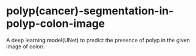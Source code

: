 # polyp(cancer)-segmentation-in-polyp-colon-image
A deep learning model(UNet) to predict the presence of polyp in the given image of colon.
